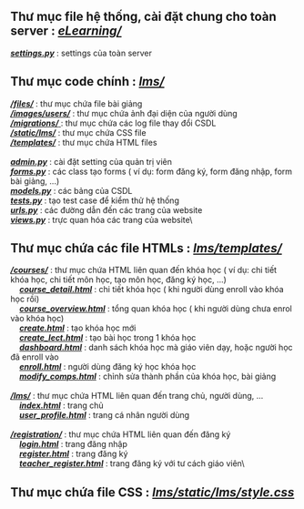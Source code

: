 ## Thư mục file hệ thống, cài đặt chung cho toàn server : [*eLearning/*](https://github.com/longnp030/BaiTapLonWeb/tree/master/eLearning)
[***settings.py***](https://github.com/longnp030/BaiTapLonWeb/blob/master/eLearning/settings.py) : settings của toàn server

## Thư mục code chính : [***lms/***](https://github.com/longnp030/BaiTapLonWeb/tree/master/lms)
[***/files/***](https://github.com/longnp030/BaiTapLonWeb/tree/master/lms/files) : thư mục chứa file bài giảng\
[***/images/users/***](https://github.com/longnp030/BaiTapLonWeb/tree/master/lms/images/users) : thư mục chứa ảnh đại diện của người dùng\
[***/migrations/*** ](https://github.com/longnp030/BaiTapLonWeb/tree/master/lms/migrations): thư mục chứa các log file thay đổi CSDL\
[***/static/lms/***](https://github.com/longnp030/BaiTapLonWeb/tree/master/lms/static/lms) : thư mục chứa CSS file\
[***/templates/***](https://github.com/longnp030/BaiTapLonWeb/tree/master/lms/templates) : thư mục chứa HTML files\
\
[***admin.py***](https://github.com/longnp030/BaiTapLonWeb/blob/master/lms/admin.py) : cài đặt setting của quản trị viên\
[***forms.py***](https://github.com/longnp030/BaiTapLonWeb/blob/master/lms/forms.py) : các class tạo forms ( ví dụ: form đăng ký, form đăng nhập, form bài giảng, ...)\
[***models.py***](https://github.com/longnp030/BaiTapLonWeb/blob/master/lms/models.py) : các bảng của CSDL\
[***tests.py***](https://github.com/longnp030/BaiTapLonWeb/blob/master/lms/models.py) : tạo test case để kiểm thử hệ thống\
[***urls.py***](https://github.com/longnp030/BaiTapLonWeb/blob/master/lms/urls.py) : các đường dẫn đến các trang của website\
[***views.py***](https://github.com/longnp030/BaiTapLonWeb/blob/master/lms/views.py) : trực quan hóa các trang của website\

## Thư mục chứa các file HTMLs : [*lms/templates/*](https://github.com/longnp030/BaiTapLonWeb/tree/master/lms/templates)
[***/courses/***](https://github.com/longnp030/BaiTapLonWeb/tree/master/lms/templates/courses) : thư mục chứa HTML liên quan đến khóa học ( ví dụ: chi tiết khóa học, chi tiết môn học, tạo môn học, đăng ký học, ...)\
&nbsp;&nbsp;&nbsp;&nbsp;[***course_detail.html***](https://github.com/longnp030/BaiTapLonWeb/blob/master/lms/templates/courses/course_detail.html) : chi tiết khóa học ( khi người dùng enroll vào khóa học rồi)\
&nbsp;&nbsp;&nbsp;&nbsp;[***course_overview.html***](https://github.com/longnp030/BaiTapLonWeb/blob/master/lms/templates/courses/course_overview.html) : tổng quan khóa học ( khi người dùng chưa enrol vào khóa học)\
&nbsp;&nbsp;&nbsp;&nbsp;[***create.html***](https://github.com/longnp030/BaiTapLonWeb/blob/master/lms/templates/courses/create.html) : tạo khóa học mới\
&nbsp;&nbsp;&nbsp;&nbsp;[***create_lect.html***](https://github.com/longnp030/BaiTapLonWeb/blob/master/lms/templates/courses/create_lect.html) : tạo bài học trong 1 khóa học\
&nbsp;&nbsp;&nbsp;&nbsp;[***dashboard.html***](https://github.com/longnp030/BaiTapLonWeb/blob/master/lms/templates/courses/dashboard.html) : danh sách khóa học mà giáo viên dạy, hoặc người học đã enroll vào\
&nbsp;&nbsp;&nbsp;&nbsp;[***enroll.html***](https://github.com/longnp030/BaiTapLonWeb/blob/master/lms/templates/courses/enroll.html) : người dùng đăng ký học khóa học\
&nbsp;&nbsp;&nbsp;&nbsp;[***modify_comps.html***](https://github.com/longnp030/BaiTapLonWeb/blob/master/lms/templates/courses/modify_comps.html) : chỉnh sửa thành phần của khóa học, bài giảng\
\
[***/lms/***](https://github.com/longnp030/BaiTapLonWeb/tree/master/lms/templates/lms) : thư mục chứa HTML liên quan đến trang chủ, người dùng, ...\
&nbsp;&nbsp;&nbsp;&nbsp;[***index.html***](https://github.com/longnp030/BaiTapLonWeb/blob/master/lms/templates/lms/index1.html) : trang chủ\
&nbsp;&nbsp;&nbsp;&nbsp;[***user_profile.html***](https://github.com/longnp030/BaiTapLonWeb/blob/master/lms/templates/lms/user_profile.html) : trang cá nhân người dùng\
\
[***/registration/***](https://github.com/longnp030/BaiTapLonWeb/tree/master/lms/templates/registration) : thư mục chứa HTML liên quan đến đăng ký\
&nbsp;&nbsp;&nbsp;&nbsp;[***login.html***](https://github.com/longnp030/BaiTapLonWeb/blob/master/lms/templates/registration/login.html) : trang đăng nhập\
&nbsp;&nbsp;&nbsp;&nbsp;[***register.html***](https://github.com/longnp030/BaiTapLonWeb/blob/master/lms/templates/registration/register.html) : trang đăng ký\
&nbsp;&nbsp;&nbsp;&nbsp;[***teacher_register.html***](https://github.com/longnp030/BaiTapLonWeb/blob/master/lms/templates/registration/teacher_register.html) : trang đăng ký với tư cách giáo viên\

## Thư mục chứa file CSS : [*lms/static/lms/style.css*](https://github.com/longnp030/BaiTapLonWeb/blob/master/lms/static/lms/style.css)